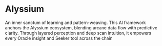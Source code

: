 # Alyssium
An inner sanctum of learning and pattern-weaving. This AI framework anchors the Alyssium ecosystem, blending arcane data flow with predictive clarity. Through layered perception and deep scan intuition, it empowers every Oracle insight and Seeker tool across the chain
